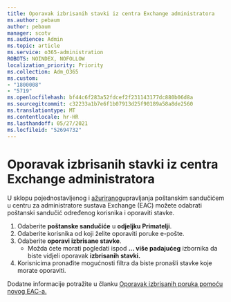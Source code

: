 ```yaml
---
title: Oporavak izbrisanih stavki iz centra Exchange administratora
ms.author: pebaum
author: pebaum
manager: scotv
ms.audience: Admin
ms.topic: article
ms.service: o365-administration
ROBOTS: NOINDEX, NOFOLLOW
localization_priority: Priority
ms.collection: Adm_O365
ms.custom:
- "1800008"
- "5719"
ms.openlocfilehash: bf44c6f283a52fdcef2f231143177dc880b06d8a
ms.sourcegitcommit: c32233a1b7e6f1b07913d25f90189a58a8de2560
ms.translationtype: MT
ms.contentlocale: hr-HR
ms.lasthandoff: 05/27/2021
ms.locfileid: "52694732"
---
```

# <a name="recover-deleted-items-from-exchange-admin-center"></a>Oporavak izbrisanih stavki iz centra Exchange administratora

U sklopu pojednostavljenog i [ažuriranog](https://admin.exchange.microsoft.com/#/mailboxes)upravljanja poštanskim sandučićem u centru za administratore sustava Exchange (EAC) možete odabrati poštanski sandučić određenog korisnika i oporaviti stavke.

1. Odaberite **poštanske sandučiće** u **odjeljku Primatelji**.
2. Odaberite korisnika od koji želite oporaviti poruke e-pošte.
3. Odaberite **oporavi izbrisane stavke**.
    - Možda ćete morati pogledati ispod **... više padajućeg** izbornika da biste vidjeli oporavak **izbrisanih stavki.**
4. Korisnicima pronađite mogućnosti filtra da biste pronašli stavke koje morate oporaviti.

Dodatne informacije potražite u članku [Oporavak izbrisanih poruka pomoću novog EAC-a.](/exchange/recipients-in-exchange-online/manage-user-mailboxes/recover-deleted-messages#use-new-eac-for-recovering-deleted-messages)
